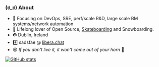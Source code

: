 ### (ಠ_ಠ) About
- 🧙 Focusing on DevOps, SRE, perf/scale R&D, large scale BM systems/network automation
- 💙 Lifelong lover of Open Source, [Skateboarding](https://youtu.be/YIZZgR1ZMPI?t=13) and Snowboarding.
- ☘️ Dublin, Ireland
- #️⃣ sadsfae @ [libera.chat](https://web.libera.chat/)
- 😎 _If you don't live it, it won't come out of your horn_ 🎷 

[![GitHub stats](https://github-readme-stats.vercel.app/api?username=sadsfae&show_icons=true&theme=dark&custom_title=Github)](https://github.com/anuraghazra/github-readme-stats)
